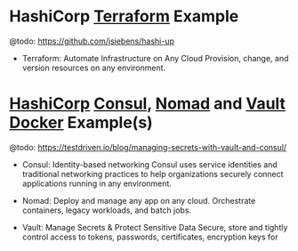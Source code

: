 # HashiCorp [Terraform](https://www.terraform.io/) Example

@todo: https://github.com/jsiebens/hashi-up

- Terraform: Automate Infrastructure on Any Cloud
Provision, change, and version resources on any environment.

# [HashiCorp](https://www.hashicorp.com/) [Consul](https://www.consul.io/), [Nomad](https://www.hashicorp.com/products/nomad) and [Vault](https://www.vaultproject.io/) [Docker](https://www.docker.com/) Example(s)

@todo: https://testdriven.io/blog/managing-secrets-with-vault-and-consul/

- Consul: Identity-based networking
Consul uses service identities and traditional networking practices to help organizations securely connect applications running in any environment.

- Nomad: Deploy and manage any app on any cloud. Orchestrate containers, legacy workloads, and batch jobs.

- Vault: Manage Secrets & Protect Sensitive Data
Secure, store and tightly control access to tokens, passwords, certificates, encryption keys for
